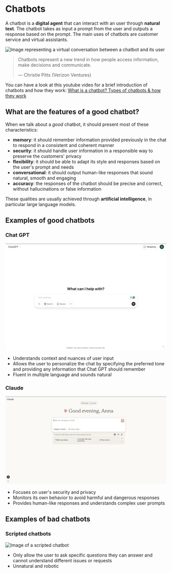# Chatbots
A chatbot is a **digital agent** that can interact with an user through **natural text**. The chatbot takes as input a prompt from the user and outputs a response based on the prompt. The main uses of chatbots are customer service and virtual assistants.

![Image representing a virtual conversation between a chatbot and its user](https://www.q3tech.com/wp-content/uploads/2024/06/Evolution-of-chatbots.jpg)

> Chatbots represent a new trend in how people access information, make decisions and communicate. 
>
>— Christie Pitts (Verizon Ventures) 

You can have a look at this youtube video for a brief introduction of chatbots and how they work: [What is a chatbot? Types of chatbots & how they work](https://www.youtube.com/watch?v=mSY6JrJZ4aw&ab_channel=Zendesk)

## What are the features of a good chatbot?
When we talk about a *good* chatbot, it should present most of these characteristics:
- **memory**: it should remember information provided previously in the chat to respond in a consistent and coherent manner
- **security**: it should handle user information in a responsible way to preserve the customers' privacy
- **flexibility**: it should be able to adapt its style and responses based on the user's prompt and needs
- **conversational**: it should output human-like responses that sound natural, smooth and engaging
- **accuracy**: the responses of the chatbot should be precise and correct, without hallucinations or false information

These qualities are usually achieved through **artificial intelligence**, in particular large language models.

## Examples of good chatbots

### Chat GPT
![Screenshot of Chat GPT](images/ChatGPT.png)

- Understands context and nuances of user input
- Allows the user to personalize the chat by specifying the preferred tone and providing any information that Chat GPT should remember
- Fluent in multiple language and sounds natural

### Claude
![Screenshot of Claude](images/Claude.png)

- Focuses on user's security and privacy
- Monitors its own behavior to avoid harmful and dangerous responses
- Provides human-like responses and understands complex user prompts

## Examples of bad chatbots

### Scripted chatbots
![Image of a scripted chatbot](https://www.proprofschat.com/blog/wp-content/uploads/2023/01/CP9.jpg)
- Only allow the user to ask specific questions they can answer and cannot understand different issues or requests
- Unnatural and robotic
